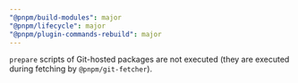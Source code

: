 ```yaml
---
"@pnpm/build-modules": major
"@pnpm/lifecycle": major
"@pnpm/plugin-commands-rebuild": major
---
```


`prepare` scripts of Git-hosted packages are not executed (they are executed during fetching by `@pnpm/git-fetcher`).
